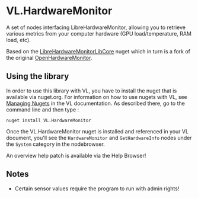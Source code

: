 # VL.HardwareMonitor

A set of nodes interfacing LibreHardwareMonitor, allowing you to retrieve various metrics from your computer hardware (GPU load/temperature, RAM load, etc).

Based on the [LibreHardwareMonitorLibCore](https://www.nuget.org/packages/LibreHardwareMonitorLibCore/) nuget which in turn is a fork of the original [OpenHardwareMonitor](https://openhardwaremonitor.org/).

## Using the library

In order to use this library with VL, you have to install the nuget that is available via nuget.org. For information on how to use nugets with VL, see [Managing Nugets](https://thegraybook.vvvv.org/reference/libraries/dependencies.html#manage-nugets) in the VL documentation. As described there, go to the command line and then type :

```
nuget install VL.HardwareMonitor
```

Once the VL.HardwareMonitor nuget is installed and referenced in your VL document, you'll see the `HardwareMonitor` and `GetHardwareInfo` nodes under the `System` category in the nodebrowser.

An overview help patch is available via the Help Browser!

## Notes

- Certain sensor values require the program to run with admin rights!
